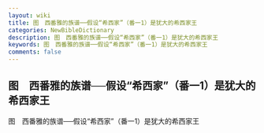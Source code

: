 ```yaml
---
layout: wiki
title: 图　西番雅的族谱──假设“希西家”（番一1）是犹大的希西家王
categories: NewBibleDictionary
description: 图　西番雅的族谱──假设“希西家”（番一1）是犹大的希西家王
keywords: 图　西番雅的族谱──假设“希西家”（番一1）是犹大的希西家王
comments: false
---
```


## 图　西番雅的族谱──假设“希西家”（番一1）是犹大的希西家王



图　西番雅的族谱──假设“希西家”（番一1）是犹大的希西家王






